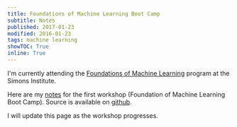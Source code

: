 ```yaml
---
title: Foundations of Machine Learning Boot Camp
subtitle: Notes
published: 2017-01-23
modified: 2016-01-23
tags: machine learning
showTOC: True
inline: True
---
```


I'm currently attending the [Foundations of Machine Learning](https://simons.berkeley.edu/programs/machinelearning2017) program at the Simons Institute. 

Here are my [notes](https://dl.dropboxusercontent.com/u/27883775/wiki/math/pdfs/simons_ml.pdf) for the first workshop (Foundation of Machine Learning Boot Camp). Source is available on [github](https://github.com/holdenlee/simons-ml).

I will update this page as the workshop progresses.

